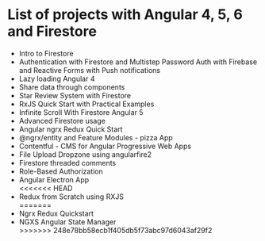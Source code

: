 # List of projects with Angular 4, 5, 6 and Firestore
<ul>
  <li>Intro to Firestore</li>
  <li>Authentication with Firestore and Multistep Password Auth with Firebase and Reactive Forms with Push notifications</li>
  <li>Lazy loading Angular 4</li>
  <li>Share data through components</li>
  <li>Star Review System with Firestore</li>
  <li>RxJS Quick Start with Practical Examples</li>
  <li>Infinite Scroll With Firestore Angular 5</li>
  <li>Advanced Firestore usage</li>
  <li>Angular ngrx Redux Quick Start</li>
  <li>@ngrx/entity and Feature Modules - pizza App</li>
  <li>Contentful - CMS for Angular Progressive Web Apps</li>
  <li>File Upload Dropzone using angularfire2</li>
  <li>Firestore threaded comments</li>
  <li>Role-Based Authorization</li>
  <li>Angular Electron App</li>
<<<<<<< HEAD
  <li>Redux from Scratch using RXJS</li>
=======
  <li>Ngrx Redux Quickstart</li>
  <li>NGXS Angular State Manager</li>
>>>>>>> 248e78bb58ecb1f405db5f73abc97d6043af29f2
</ul>
